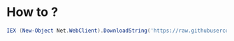# How to ?
```powershell
IEX (New-Object Net.WebClient).DownloadString('https://raw.githubusercontent.com/thecyberbear/debloat-windows-10/main/DeCrapify.ps1')
```
